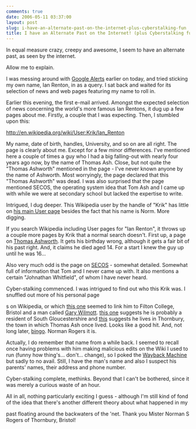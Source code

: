 ```yaml
---
comments: true
date: 2006-05-11 03:37:00
layout: post
slug: i-have-an-alternate-past-on-the-internet-plus-cyberstalking-fun
title: I have an Alternate Past on the Internet! (plus Cyberstalking fun)
---
```


In equal measure crazy, creepy and awesome, I seem to have an alternate past, as seen by the internet.  

Allow me to explain.  

I was messing around with <a href="http://www.google.com/alerts?hl=en">Google Alerts</a> earlier on today, and tried sticking my own name, Ian Renton, in as a query.  I sat back and waited for its selection of news and web pages featuring my name to roll in.  

Earlier this evening, the first e-mail arrived.  Amongst the expected selection of news concerning the world's more famous Ian Rentons, it dug up a few pages about me.  Firstly, a couple that I was expecting.  Then, I stumbled upon this:  

<a href="http://en.wikipedia.org/wiki/User:Krik/Ian_Renton">http://en.wikipedia.org/wiki/User:Krik/Ian_Renton</a>  

My name, date of birth, handles, University, and so on are all right.  The page is clearly about me.  Except for a few minor differences.  I've mentioned here a couple of times a guy who I had a big falling-out with nearly four years ago now, by the name of Thomas Ash.  Close, but not quite the "Thomas Ashworth" mentioned in the page - I've never known anyone by the name of Ashworth.  Most worryingly, the page declared that this "Thomas Ashworth" was dead.  I was also surprised that the page mentioned SECOS, the operating system idea that Tom Ash and I came up with while we were at secondary school but lacked the expertise to write.  

Intrigued, I dug deeper.  This Wikipedia user by the handle of "Krik" has little on <a href="http://en.wikipedia.org/wiki/User:Krik">his main User page</a> besides the fact that his name is Norm.  More digging.  

If you search Wikipedia including User pages for "Ian Renton", it throws up a couple more pages by Krik that a normal search doesn't.  First up, a page on <a href="http://en.wikipedia.org/wiki/User:Krik/Thomas_Ashworth">Thomas Ashworth</a>.  It gets his birthday wrong, although it gets a fair bit of his past right.  And, it claims he died aged 14.  For a start I knew the guy up until he was 16...  

Also very much odd is the page on <a href="http://en.wikipedia.org/wiki/User:Krik/SECOS">SECOS</a> - somewhat detailed.  Somewhat full of information that Tom and I never came up with.  It also mentions a certain "Johnathan Whitfield", of whom I have never heard.  

Cyber-stalking commenced.  I was intrigued to find out who this Krik was.  I snuffled out more of his personal page  

s on Wikipedia, or which <a href="http://en.wikipedia.org/wiki/User_talk:Krik/a1">this one</a> seemed to link him to Filton College, Bristol and a man called <a href="http://en.wikipedia.org/wiki/User_talk:Gazwim">Gary Wilmott</a>.  <a href="http://en.wikipedia.org/wiki/User:Krik/Todo">this one</a> suggests he is probably a resident of South Gloucestershire and <a href="http://en.wikipedia.org/wiki/User:Krik/favorites">this</a> suggests he lives in Thornbury, the town in which Thomas Ash once lived.  Looks like a good hit.  And, not long later, <a href="http://meta.wikimedia.org/wiki/User:Meta-krik">bingo</a>.  Norman Rogers it is.  

Actually, I do remember that name from a while back.  I seemed to recall once having problems with him making malicious edits on the Wiki I used to run (funny how thing's... don't... change), so I poked the  <a href="http://www.archive.org/web/web.php">Wayback Machine</a> but sadly to no avail.  Still, I have the man's name and also I suspect his parents' names, their address and phone number.  

Cyber-stalking complete, methinks.  Beyond that I can't be bothered, since it was merely a curious waste of an hour.  

All in all, nothing particularly exciting I guess - although I'm still kind of fond of the idea that there's another different theory about what happened in my  

 past floating around the backwaters of the 'net.  Thank you Mister Norman S Rogers of Thornbury, Bristol!
